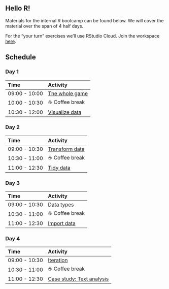 
## Hello R\!

Materials for the internal R bootcamp can be found below. We will cover
the material over the span of 4 half days.

For the “your turn” exercises we’ll use RStudio Cloud. Join the
workspace
[here](https://rstd.io/bootcamper-cloud).

## Schedule

### Day 1

| Time          | Activity                                                                                                         |
| :------------ | :--------------------------------------------------------------------------------------------------------------- |
| 09:00 - 10:00 | [The whole game](https://rstudio-education.github.io/bootcamper/slides/01-whole-game/01-whole-game.html)         |
| 10:00 - 10:30 | ☕ Coffee break                                                                                                   |
| 10:30 - 12:00 | [Visualize data](https://rstudio-education.github.io/bootcamper/slides/02-visualize-data/02-visualize-data.html) |

### Day 2

| Time          | Activity                                                                                                         |
| :------------ | :--------------------------------------------------------------------------------------------------------------- |
| 09:00 - 10:30 | [Transform data](https://rstudio-education.github.io/bootcamper/slides/03-transform-data/03-transform-data.html) |
| 10:30 - 11:00 | ☕ Coffee break                                                                                                   |
| 11:00 - 12:30 | [Tidy data](https://rstudio-education.github.io/bootcamper/slides/04-tidy-data/04-tidy-data.html)                |

### Day 3

| Time          | Activity                                                                                                |
| :------------ | :------------------------------------------------------------------------------------------------------ |
| 09:00 - 10:30 | [Data types](https://rstudio-education.github.io/bootcamper/slides/05-data-types/05-data-types.html)    |
| 10:30 - 11:00 | ☕ Coffee break                                                                                          |
| 11:00 - 12:30 | [Import data](https://rstudio-education.github.io/bootcamper/slides/06-import-data/06-import-data.html) |

### Day 4

| Time          | Activity                                                                                                                  |
| :------------ | :------------------------------------------------------------------------------------------------------------------------ |
| 09:00 - 10:30 | [Iteration](https://rstudio-education.github.io/bootcamper/slides/07-iteration/07-iteration.html)                         |
| 10:30 - 11:00 | ☕ Coffee break                                                                                                            |
| 11:00 - 12:30 | [Case study: Text analysis](https://rstudio-education.github.io/bootcamper/slides/08-text-analysis/08-text-analysis.html) |
